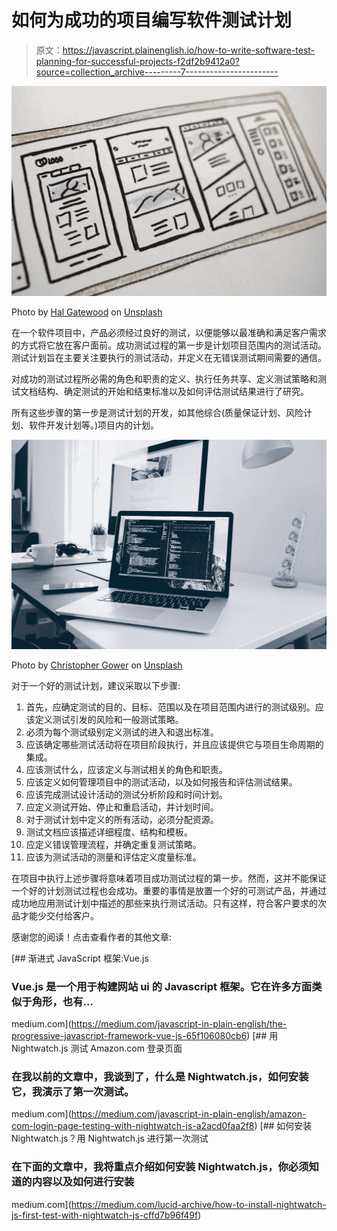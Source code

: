 # 如何为成功的项目编写软件测试计划

> 原文：<https://javascript.plainenglish.io/how-to-write-software-test-planning-for-successful-projects-f2df2b9412a0?source=collection_archive---------7----------------------->

![](img/79809f88f20656ed9c214444815f951c.png)

Photo by [Hal Gatewood](https://unsplash.com/@halgatewood?utm_source=unsplash&utm_medium=referral&utm_content=creditCopyText) on [Unsplash](https://unsplash.com/s/photos/plan?utm_source=unsplash&utm_medium=referral&utm_content=creditCopyText)

在一个软件项目中，产品必须经过良好的测试，以便能够以最准确和满足客户需求的方式将它放在客户面前。成功测试过程的第一步是计划项目范围内的测试活动。测试计划旨在主要关注要执行的测试活动，并定义在无错误测试期间需要的通信。

对成功的测试过程所必需的角色和职责的定义、执行任务共享、定义测试策略和测试文档结构、确定测试的开始和结束标准以及如何评估测试结果进行了研究。

所有这些步骤的第一步是测试计划的开发，如其他综合(质量保证计划、风险计划、软件开发计划等。)项目内的计划。

![](img/d6c6ba9d223a95685ab85ee03cf1f3ca.png)

Photo by [Christopher Gower](https://unsplash.com/@cgower?utm_source=unsplash&utm_medium=referral&utm_content=creditCopyText) on [Unsplash](https://unsplash.com/s/photos/coding?utm_source=unsplash&utm_medium=referral&utm_content=creditCopyText)

对于一个好的测试计划，建议采取以下步骤:

1.  首先，应确定测试的目的、目标、范围以及在项目范围内进行的测试级别。应该定义测试引发的风险和一般测试策略。
2.  必须为每个测试级别定义测试的进入和退出标准。
3.  应该确定哪些测试活动将在项目阶段执行，并且应该提供它与项目生命周期的集成。
4.  应该测试什么，应该定义与测试相关的角色和职责。
5.  应该定义如何管理项目中的测试活动，以及如何报告和评估测试结果。
6.  应该完成测试设计活动的测试分析阶段和时间计划。
7.  应定义测试开始、停止和重启活动，并计划时间。
8.  对于测试计划中定义的所有活动，必须分配资源。
9.  测试文档应该描述详细程度、结构和模板。
10.  应定义错误管理流程，并确定重复测试策略。
11.  应该为测试活动的测量和评估定义度量标准。

在项目中执行上述步骤将意味着项目成功测试过程的第一步。然而，这并不能保证一个好的计划测试过程也会成功。重要的事情是放置一个好的可测试产品，并通过成功地应用测试计划中描述的那些来执行测试活动。只有这样，符合客户要求的次品才能少交付给客户。

感谢您的阅读！点击查看作者的其他文章:

[](https://medium.com/javascript-in-plain-english/the-progressive-javascript-framework-vue-js-65f106080cb6) [## 渐进式 JavaScript 框架:Vue.js

### Vue.js 是一个用于构建网站 ui 的 Javascript 框架。它在许多方面类似于角形，也有…

medium.com](https://medium.com/javascript-in-plain-english/the-progressive-javascript-framework-vue-js-65f106080cb6) [](https://medium.com/javascript-in-plain-english/amazon-com-login-page-testing-with-nightwatch-js-a2acd0faa2f8) [## 用 Nightwatch.js 测试 Amazon.com 登录页面

### 在我以前的文章中，我谈到了，什么是 Nightwatch.js，如何安装它，我演示了第一次测试。

medium.com](https://medium.com/javascript-in-plain-english/amazon-com-login-page-testing-with-nightwatch-js-a2acd0faa2f8) [](https://medium.com/lucid-archive/how-to-install-nightwatch-js-first-test-with-nightwatch-js-cffd7b96f49f) [## 如何安装 Nightwatch.js？用 Nightwatch.js 进行第一次测试

### 在下面的文章中，我将重点介绍如何安装 Nightwatch.js，你必须知道的内容以及如何进行安装

medium.com](https://medium.com/lucid-archive/how-to-install-nightwatch-js-first-test-with-nightwatch-js-cffd7b96f49f)